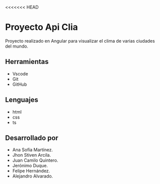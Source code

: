 <<<<<<< HEAD
# Proyecto Api Clia
Proyecto realizado en Angular para visualizar el clima de varias ciudades del mundo.

## Herramientas
* Vscode
* Git
* GitHub

## Lenguajes
* html
* css
* ts

## Desarrollado por
* Ana Sofía Martínez.
* Jhon Stiven Arcila.
* Juan Camilo Quintero.
* Jerónimo Duque.
* Felipe Hernández.
* Alejandro Alvarado.